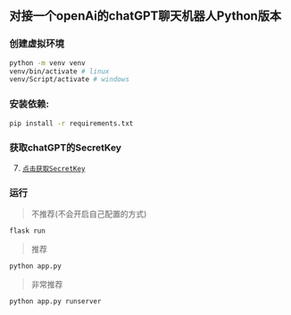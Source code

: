 ## 对接一个openAi的chatGPT聊天机器人Python版本

### 创建虚拟环境


```bash
python -m venv venv
venv/bin/activate # linux
venv/Script/activate # windows
```

### 安装依赖:

```bash
pip install -r requirements.txt
```

### 获取chatGPT的SecretKey

7. [`点击获取SecretKey`](https://beta.openai.com/account/api-keys)

### 运行

> 不推荐(不会开启自己配置的方式)
```bash
flask run
```

> 推荐
```bash
python app.py
```

> 非常推荐
```bash
python app.py runserver
```